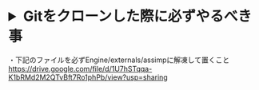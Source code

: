 # <details><summary>Gitをクローンした際に必ずやるべき事</summary><div>
・下記のファイルを必ずEngine/externals/assimpに解凍して置くこと
https://drive.google.com/file/d/1U7hSTqqa-K1bRMd2M2QTvBft7Ro1phPb/view?usp=sharing
</div></details>  